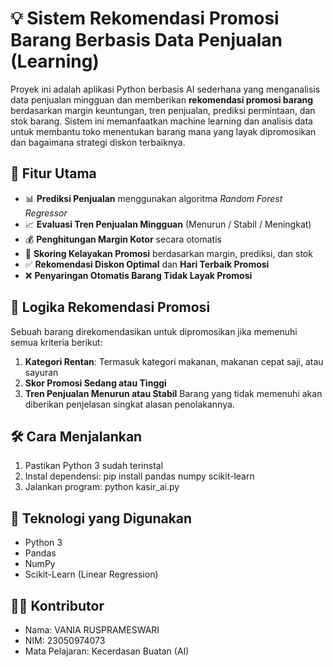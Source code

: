 # 💡 Sistem Rekomendasi Promosi Barang Berbasis Data Penjualan (Learning)
Proyek ini adalah aplikasi Python berbasis AI sederhana yang menganalisis data penjualan mingguan dan memberikan **rekomendasi promosi barang** berdasarkan margin keuntungan, tren penjualan, prediksi permintaan, dan stok barang. Sistem ini memanfaatkan machine learning dan analisis data untuk membantu toko menentukan barang mana yang layak dipromosikan dan bagaimana strategi diskon terbaiknya.

## 🚀 Fitur Utama
- 📊 **Prediksi Penjualan** menggunakan algoritma *Random Forest Regressor*
- 📈 **Evaluasi Tren Penjualan Mingguan** (Menurun / Stabil / Meningkat)
- 💰 **Penghitungan Margin Kotor** secara otomatis
- 🧮 **Skoring Kelayakan Promosi** berdasarkan margin, prediksi, dan stok
- ✅ **Rekomendasi Diskon Optimal** dan **Hari Terbaik Promosi**
- ❌ **Penyaringan Otomatis Barang Tidak Layak Promosi**

## 📌 Logika Rekomendasi Promosi
Sebuah barang direkomendasikan untuk dipromosikan jika memenuhi semua kriteria berikut:
1. **Kategori Rentan**: Termasuk kategori makanan, makanan cepat saji, atau sayuran
2. **Skor Promosi Sedang atau Tinggi**
3. **Tren Penjualan Menurun atau Stabil**
Barang yang tidak memenuhi akan diberikan penjelasan singkat alasan penolakannya.

## 🛠️ Cara Menjalankan
1. Pastikan Python 3 sudah terinstal
2. Instal dependensi: pip install pandas numpy scikit-learn
3. Jalankan program: python kasir_ai.py

## 🧠 Teknologi yang Digunakan
- Python 3
- Pandas
- NumPy
- Scikit-Learn (Linear Regression)

## 👩‍💻 Kontributor
- Nama: VANIA RUSPRAMESWARI
- NIM: 23050974073
- Mata Pelajaran: Kecerdasan Buatan (AI)